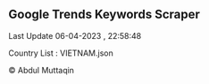 

## Google Trends Keywords Scraper 
 
Last Update 06-04-2023 , 22:58:48

Country List :
VIETNAM.json



© Abdul Muttaqin 
